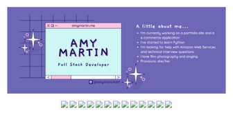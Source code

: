 <img src="/images/gh-header.png" />

<p align="center">
<img src="https://img.shields.io/badge/-Javascript-D291BC?logo=javascript&logoColor=white&style=plastic" />
<img src="https://shields.io/badge/TypeScript-68D1C5?logo=TypeScript&logoColor=FFF&style=plastic" />
<img src="https://img.shields.io/badge/-React-E09B88?logo=react&logoColor=white&style=plastic" />
<img src="https://img.shields.io/badge/-Express-8790FF?logo=express&logoColor=white&style=plastic" />
<img src="https://img.shields.io/badge/-Node.js-BA8FDB?logo=nodedotjs&logoColor=white&style=plastic" />
<img src="https://img.shields.io/badge/-jQuery-68D1C5?logo=jquery&logoColor=white&style=plastic)" />
<img src="https://img.shields.io/badge/-HTML-D291BC?logo=html5&logoColor=white&style=plastic)" />
<img src="https://img.shields.io/badge/-CSS-5AC9E7?logo=css3&logoColor=white&style=plastic)" />
<img src="https://img.shields.io/badge/MUI-8790FF?logo=mui&logoColor=white&style=plastic)" />
<img src="https://img.shields.io/badge/-PostgreSQL-68D1C5?logo=postgresql&logoColor=white&style=plastic)" />
<img src="https://img.shields.io/badge/-Jest-E09B88?logo=jest&logoColor=white&style=plastic)" />
<img src="https://img.shields.io/badge/-Cypress-5AC9E7?logo=cypress&logoColor=white&style=plastic)" />
<img src="https://img.shields.io/badge/-Git-BA8FDB?logo=git&logoColor=white&style=plastic)" />
</p>

<!--
<img src="https://img.shields.io/badge/-HTML-D291BC?logo=html5&logoColor=white&style=plastic)" />
<img src="https://img.shields.io/badge/-CSS-5AC9E7?logo=css3&logoColor=white&style=plastic)" />
-->
